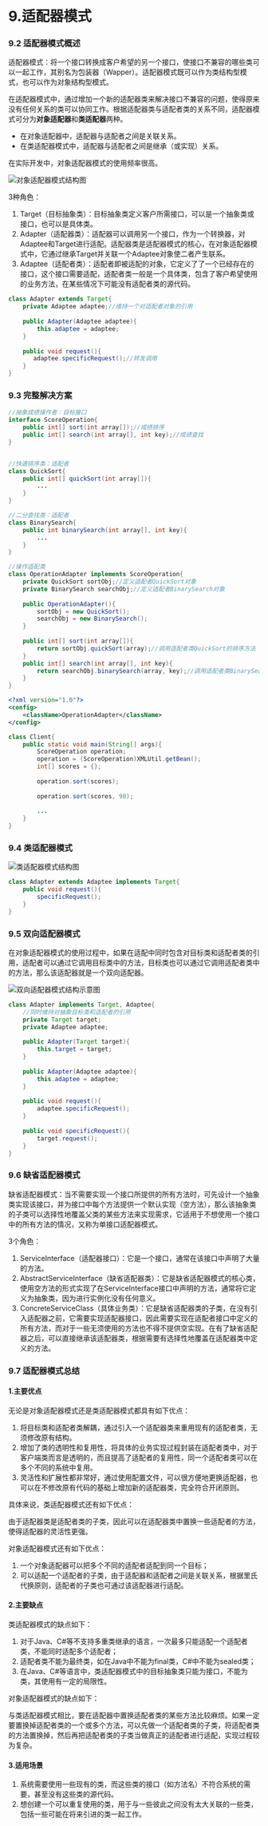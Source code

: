 # 9.适配器模式

### 9.2 适配器模式概述

适配器模式：将一个接口转换成客户希望的另一个接口，使接口不兼容的哪些类可以一起工作，其别名为包装器（Wapper）。适配器模式既可以作为类结构型模式，也可以作为对象结构型模式。

在适配器模式中，通过增加一个新的适配器类来解决接口不兼容的问题，使得原来没有任何关系的类可以协同工作。根据适配器类与适配者类的关系不同，适配器模式可分为**对象适配器**和**类适配器**两种。

- 在对象适配器中，适配器与适配者之间是关联关系。
- 在类适配器模式中，适配器与适配者之间是继承（或实现）关系。

在实际开发中，对象适配器模式的使用频率很高。

![对象适配器模式结构图](E:\Github仓库\Notes\DesignPatterns\设计模式的艺术\assets\对象适配器模式结构图.PNG)

3种角色：

1. Target（目标抽象类）：目标抽象类定义客户所需接口，可以是一个抽象类或接口，也可以是具体类。
2. Adapter（适配器类）：适配器可以调用另一个接口，作为一个转换器，对Adaptee和Target进行适配。适配器类是适配器模式的核心，在对象适配器模式中，它通过继承Target并关联一个Adaptee对象使二者产生联系。
3. Adaptee（适配者类）：适配者即被适配的对象，它定义了了一个已经存在的接口，这个接口需要适配，适配者类一般是一个具体类，包含了客户希望使用的业务方法，在某些情况下可能没有适配者类的源代码。

```java
class Adapter extends Target{
    private Adaptee adaptee;//维持一个对适配者对象的引用
    
    public Adapter(Adaptee adaptee){
        this.adaptee = adaptee;
    }
    
    public void request(){
       adaptee.specificRequest();//转发调用 
    }
}
```

### 9.3 完整解决方案

```java
//抽象成绩操作者：目标接口
interface ScoreOperation{
    public int[] sort(int array[]);//成绩排序
    public int[] search(int array[], int key);//成绩查找
}


//快速排序类：适配者
class QuickSort{
    public int[] quickSort(int array[]){
        ...
    }
}

//二分查找类：适配者
class BinarySearch{
    public int binarySearch(int array[], int key){
        ...
    }
}

//操作适配类
class OperationAdapter implements ScoreOperation{
    private QuickSort sortObj;//定义适配者QuickSort对象
    private BinarySearch searchObj;//定义适配者BinarySearch对象
    
    public OperationAdapter(){
        sortObj = new QuickSort();
        searchObj = new BinarySearch();
    }
    
    public int[] sort(int array[]){
    	return sortObj.quickSort(array);//调用适配者类QuickSort的排序方法
    }
    public int[] search(int array[], int key){
        return searchObj.binarySearch(array, key);//调用适配者类BinarySearch的查找方法
    }
}
```

```xml
<?xml version="1.0"?>
<config>
	<className>OperationAdapter</className>
</config>
```

```java
class Client{
    public static void main(String[] args){
        ScoreOperation operation;
        operation = (ScoreOperation)XMLUtil.getBean();
        int[] scores = {};
        
        operation.sort(scores);
        
        operation.sort(scores, 90);
        
        ...
    }
}
```

### 9.4 类适配器模式

![类适配器模式结构图](E:\Github仓库\Notes\DesignPatterns\设计模式的艺术\assets\类适配器模式结构图.PNG)

```java
class Adapter extends Adaptee implements Target{
    public void request(){
        specificRequest();
    }
}
```

### 9.5 双向适配器模式

在对象适配器模式的使用过程中，如果在适配中同时包含对目标类和适配者类的引用，适配者可以通过它调用目标类中的方法，目标类也可以通过它调用适配者类中的方法，那么该适配器就是一个双向适配器。

![双向适配器模式结构示意图](E:\Github仓库\Notes\DesignPatterns\设计模式的艺术\assets\双向适配器模式结构示意图.PNG)

```java
class Adapter implements Target, Adaptee{
    //同时维持对抽象目标类和适配者的引用
    private Target target;
    private Adaptee adaptee;
    
    public Adapter(Target target){
		this.target = target;
    }
    
    public Adapter(Adaptee adaptee){
		this.adaptee = adaptee;
    }
    
    public void request(){
        adaptee.specificRequest();
    }
    
    public void specificRequest(){
        target.request();
    }
}
```

### 9.6 缺省适配器模式

缺省适配器模式：当不需要实现一个接口所提供的所有方法时，可先设计一个抽象类实现该接口，并为接口中每个方法提供一个默认实现（空方法），那么该抽象类的子类可以选择性地覆盖父类的某些方法来实现需求，它适用于不想使用一个接口中的所有方法的情况，又称为单接口适配器模式。

3个角色：

1. ServiceInterface（适配器接口）：它是一个接口，通常在该接口中声明了大量的方法。
2. AbstractServiceInterface（缺省适配器类）：它是缺省适配器模式的核心类，使用空方法的形式实现了在ServiceInterface接口中声明的方法，通常将它定义为抽象类，因为进行实例化没有任何意义。
3. ConcreteServiceClass（具体业务类）：它是缺省适配器类的子类，在没有引入适配器之前，它需要实现适配器接口，因此需要实现在适配者接口中定义的所有方法，而对于一些无须使用的方法也不得不提供空实现。在有了缺省适配器之后，可以直接继承该适配器类，根据需要有选择性地覆盖在适配器类中定义的方法。

### 9.7 适配器模式总结

#### 1.主要优点

无论是对象适配器模式还是类适配器模式都具有如下优点：

1. 将目标类和适配者类解耦，通过引入一个适配器类来重用现有的适配者类，无须修改原有结构。
2. 增加了类的透明性和复用性，将具体的业务实现过程封装在适配者类中，对于客户端类而言是透明的，而且提高了适配者的复用性，同一个适配者类可以在多个不同的系统中复用。
3. 灵活性和扩展性都非常好，通过使用配置文件，可以很方便地更换适配器，也可以在不修改原有代码的基础上增加新的适配器类，完全符合开闭原则。

具体来说，类适配器模式还有如下优点：

由于适配器类是适配者类的子类，因此可以在适配器类中置换一些适配者的方法，使得适配器的灵活性更强。

对象适配器模式还有如下优点：

1. 一个对象适配器可以把多个不同的适配者适配到同一个目标；
2. 可以适配一个适配者的子类，由于适配器和适配者之间是关联关系，根据里氏代换原则，适配者的子类也可通过该适配器进行适配。

#### 2.主要缺点

类适配器模式的缺点如下：

1. 对于Java、C#等不支持多重类继承的语言，一次最多只能适配一个适配者类，不能同时适配多个适配者；
2. 适配者类不能为最终类，如在Java中不能为final类，C#中不能为sealed类；
3. 在Java、C#等语言中，类适配器模式中的目标抽象类只能为接口，不能为类，其使用有一定的局限性。

对象适配器模式的缺点如下：

与类适配器模式相比，要在适配器中置换适配者类的某些方法比较麻烦。如果一定要置换掉适配者类的一个或多个方法，可以先做一个适配者类的子类，将适配者类的方法置换掉，然后再把适配者类的子类当做真正的适配者进行适配，实现过程较为复杂。

#### 3.适用场景

1. 系统需要使用一些现有的类，而这些类的接口（如方法名）不符合系统的需要，甚至没有这些类的源代码。
2. 想创建一个可以重复使用的类，用于与一些彼此之间没有太大关联的一些类，包括一些可能在将来引进的类一起工作。